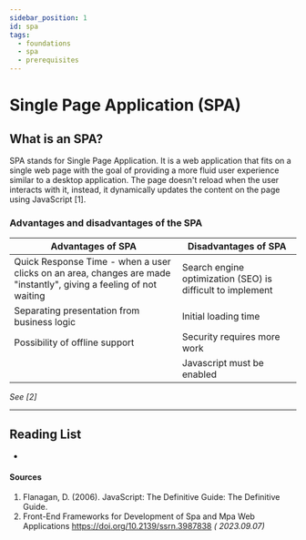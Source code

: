 ```yaml
---
sidebar_position: 1
id: spa
tags:
  - foundations
  - spa
  - prerequisites
---
```


# Single Page Application (SPA)

## What is an SPA?

SPA stands for Single Page Application.
It is a web application that fits on a single web page with the goal of providing a more fluid user experience similar
to a desktop application. The page doesn't reload when the user interacts
with it, instead, it dynamically updates the content on the page using JavaScript [1].

### Advantages and disadvantages of the SPA

| Advantages of SPA                                                                                                  | Disadvantages of SPA                                       |
|--------------------------------------------------------------------------------------------------------------------|------------------------------------------------------------|
| Quick Response Time - when a user clicks on an area, changes are made "instantly", giving a feeling of not waiting | Search engine optimization (SEO) is difficult to implement |
| Separating presentation from business logic                                                                        | Initial loading time                                       |
| Possibility of offline support                                                                                     | Security requires more work                                |
|                                                                                                                    | Javascript must be enabled                                 |

_See [2]_

---

## Reading List

-

#### Sources

1. Flanagan, D. (2006). JavaScript: The Definitive Guide: The Definitive Guide.
2. Front-End Frameworks for Development of Spa and Mpa Web Applications https://doi.org/10.2139/ssrn.3987838 _(
   2023.09.07)_
